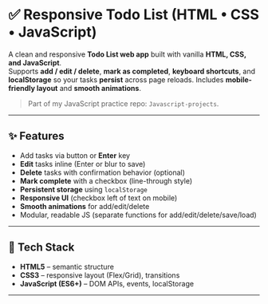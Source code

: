 # ✅ Responsive Todo List (HTML • CSS • JavaScript)

A clean and responsive **Todo List web app** built with vanilla **HTML, CSS, and JavaScript**.  
Supports **add / edit / delete**, **mark as completed**, **keyboard shortcuts**, and **localStorage** so your tasks **persist** across page reloads. Includes **mobile-friendly layout** and **smooth animations**.

> Part of my JavaScript practice repo: `Javascript-projects`.

---

## ✨ Features

- Add tasks via button or **Enter** key  
- **Edit** tasks inline (Enter or blur to save)  
- **Delete** tasks with confirmation behavior (optional)  
- **Mark complete** with a checkbox (line-through style)  
- **Persistent storage** using `localStorage`  
- **Responsive UI** (checkbox left of text on mobile)  
- **Smooth animations** for add/edit/delete  
- Modular, readable JS (separate functions for add/edit/delete/save/load)


---

## 🧩 Tech Stack

- **HTML5** – semantic structure  
- **CSS3** – responsive layout (Flex/Grid), transitions  
- **JavaScript (ES6+)** – DOM APIs, events, localStorage

---

